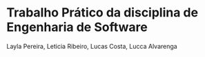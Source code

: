 ﻿# Trabalho Prático da disciplina de Engenharia de Software
Layla Pereira, Leticia Ribeiro, Lucas Costa, Lucca Alvarenga
